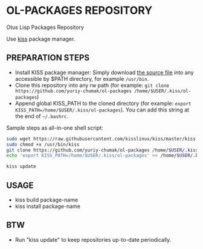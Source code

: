 OL-PACKAGES REPOSITORY
======================

Otus Lisp Packages Repository

Use [kiss](https://k1sslinux.org/package-manager) package manager.

PREPARATION STEPS
-----------------

* Install KISS package manager: Simply download [the source file](https://raw.githubusercontent.com/kisslinux/kiss/master/kiss)
   into any accessible by $PATH directory, for example `/usr/bin`.
* Clone this repository into any rw path (for example: `git clone https://github.com/yuriy-chumak/ol-packages /home/$USER/.kiss/ol-packages`)
* Append global KISS_PATH to the cloned directory (for example: `export KISS_PATH=/home/$USER/.kiss/ol-packages`). You can add this string at the end of `~/.bashrc`.

Sample steps as all-in-one shell script:
```bash
sudo wget https://raw.githubusercontent.com/kisslinux/kiss/master/kiss -O /usr/bin/kiss
sudo chmod +x /usr/bin/kiss
git clone https://github.com/yuriy-chumak/ol-packages /home/$USER/.kiss/ol-packages
echo 'export KISS_PATH=/home/$USER/.kiss/ol-packages' >> /home/$USER/.bashrc

kiss update
```

USAGE
-----

* kiss build package-name
* kiss install package-name

BTW
---

* Run "kiss update" to keep repositories up-to-date periodically.
